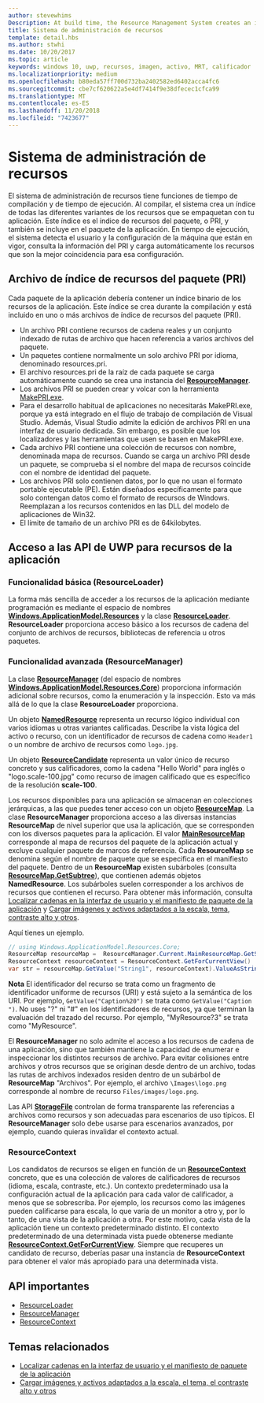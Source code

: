 ```yaml
---
author: stevewhims
Description: At build time, the Resource Management System creates an index of all the different variants of the resources that are packaged up with your app. At run-time, the system detects the user and machine settings that are in effect and loads the resources that are the best match for those settings.
title: Sistema de administración de recursos
template: detail.hbs
ms.author: stwhi
ms.date: 10/20/2017
ms.topic: article
keywords: windows 10, uwp, recursos, imagen, activo, MRT, calificador
ms.localizationpriority: medium
ms.openlocfilehash: b80eda57ff700d732ba2402582ed6402acca4fc6
ms.sourcegitcommit: cbe7cf620622a5e4df7414f9e38dfecec1cfca99
ms.translationtype: MT
ms.contentlocale: es-ES
ms.lasthandoff: 11/20/2018
ms.locfileid: "7423677"
---
```

# <a name="resource-management-system"></a>Sistema de administración de recursos
El sistema de administración de recursos tiene funciones de tiempo de compilación y de tiempo de ejecución. Al compilar, el sistema crea un índice de todas las diferentes variantes de los recursos que se empaquetan con tu aplicación. Este índice es el índice de recursos del paquete, o PRI, y también se incluye en el paquete de la aplicación. En tiempo de ejecución, el sistema detecta el usuario y la configuración de la máquina que están en vigor, consulta la información del PRI y carga automáticamente los recursos que son la mejor coincidencia para esa configuración.

## <a name="package-resource-index-pri-file"></a>Archivo de índice de recursos del paquete (PRI)
Cada paquete de la aplicación debería contener un índice binario de los recursos de la aplicación. Este índice se crea durante la compilación y está incluido en uno o más archivos de índice de recursos del paquete (PRI).

- Un archivo PRI contiene recursos de cadena reales y un conjunto indexado de rutas de archivo que hacen referencia a varios archivos del paquete.
- Un paquetes contiene normalmente un solo archivo PRI por idioma, denominado resources.pri.
- El archivo resources.pri de la raíz de cada paquete se carga automáticamente cuando se crea una instancia del [**ResourceManager**](/uwp/api/windows.applicationmodel.resources.core.resourcemanager?branch=live).
- Los archivos PRI se pueden crear y volcar con la herramienta [MakePRI.exe](compile-resources-manually-with-makepri.md).
- Para el desarrollo habitual de aplicaciones no necesitarás MakePRI.exe, porque ya está integrado en el flujo de trabajo de compilación de Visual Studio. Además, Visual Studio admite la edición de archivos PRI en una interfaz de usuario dedicada. Sin embargo, es posible que los localizadores y las herramientas que usen se basen en MakePRI.exe.
- Cada archivo PRI contiene una colección de recursos con nombre, denominada mapa de recursos. Cuando se carga un archivo PRI desde un paquete, se comprueba si el nombre del mapa de recursos coincide con el nombre de identidad del paquete.
- Los archivos PRI solo contienen datos, por lo que no usan el formato portable ejecutable (PE). Están diseñados específicamente para que solo contengan datos como el formato de recursos de Windows. Reemplazan a los recursos contenidos en las DLL del modelo de aplicaciones de Win32.
- El límite de tamaño de un archivo PRI es de 64kilobytes.

## <a name="uwp-api-access-to-app-resources"></a>Acceso a las API de UWP para recursos de la aplicación

### <a name="basic-functionality-resourceloader"></a>Funcionalidad básica (ResourceLoader)
La forma más sencilla de acceder a los recursos de la aplicación mediante programación es mediante el espacio de nombres [**Windows.ApplicationModel.Resources**](/uwp/api/windows.applicationmodel.resources?branch=live) y la clase [**ResourceLoader**](/uwp/api/windows.applicationmodel.resources.resourceloader?branch=live). **ResourceLoader** proporciona acceso básico a los recursos de cadena del conjunto de archivos de recursos, bibliotecas de referencia u otros paquetes.

### <a name="advanced-functionality-resourcemanager"></a>Funcionalidad avanzada (ResourceManager)
La clase  [**ResourceManager**](/uwp/api/windows.applicationmodel.resources.core.resourcemanager?branch=live) (del espacio de nombres [**Windows.ApplicationModel.Resources.Core**](/uwp/api/windows.applicationmodel.resources.core?branch=live)) proporciona información adicional sobre recursos, como la enumeración y la inspección. Esto va más allá de lo que la clase **ResourceLoader** proporciona.

Un objeto [**NamedResource**](/uwp/api/windows.applicationmodel.resources.core.namedresource?branch=live) representa un recurso lógico individual con varios idiomas u otras variantes calificadas. Describe la vista lógica del activo o recurso, con un identificador de recursos de cadena como `Header1` o un nombre de archivo de recursos como `logo.jpg`.

Un objeto [**ResourceCandidate**](/uwp/api/windows.applicationmodel.resources.core.resourcecandidate?branch=live) representa un valor único de recurso concreto y sus calificadores, como la cadena "Hello World" para inglés o "logo.scale-100.jpg" como recurso de imagen calificado que es específico de la resolución **scale-100**.

Los recursos disponibles para una aplicación se almacenan en colecciones jerárquicas, a las que puedes tener acceso con un objeto [**ResourceMap**](/uwp/api/windows.applicationmodel.resources.core.resourcemap?branch=live). La clase **ResourceManager** proporciona acceso a las diversas instancias **ResourceMap** de nivel superior que usa la aplicación, que se corresponden con los diversos paquetes para la aplicación. El valor [**MainResourceMap**](/uwp/api/windows.applicationmodel.resources.core.resourcemanager.MainResourceMap) corresponde al mapa de recursos del paquete de la aplicación actual y excluye cualquier paquete de marcos de referencia. Cada **ResourceMap** se denomina según el nombre de paquete que se especifica en el manifiesto del paquete. Dentro de un **ResourceMap** existen subárboles (consulta [**ResourceMap.GetSubtree**](/uwp/api/windows.applicationmodel.resources.core.resourcemap.getsubtree?branch=live)), que contienen además objetos **NamedResource**. Los subárboles suelen corresponder a los archivos de recursos que contienen el recurso. Para obtener más información, consulta [Localizar cadenas en la interfaz de usuario y el manifiesto de paquete de la aplicación](localize-strings-ui-manifest.md) y [Cargar imágenes y activos adaptados a la escala, tema, contraste alto y otros](images-tailored-for-scale-theme-contrast.md).

Aquí tienes un ejemplo.

```csharp
// using Windows.ApplicationModel.Resources.Core;
ResourceMap resourceMap =  ResourceManager.Current.MainResourceMap.GetSubtree("Resources");
ResourceContext resourceContext = ResourceContext.GetForCurrentView()
var str = resourceMap.GetValue("String1", resourceContext).ValueAsString;
```

**Nota** El identificador del recurso se trata como un fragmento de identificador uniforme de recursos (URI) y está sujeto a la semántica de los URI. Por ejemplo, `GetValue("Caption%20")` se trata como `GetValue("Caption ")`. No uses "?" ni "#" en los identificadores de recursos, ya que terminan la evaluación del trazado del recurso. Por ejemplo, "MyResource?3" se trata como "MyResource".

El **ResourceManager** no solo admite el acceso a los recursos de cadena de una aplicación, sino que también mantiene la capacidad de enumerar e inspeccionar los distintos recursos de archivo. Para evitar colisiones entre archivos y otros recursos que se originan desde dentro de un archivo, todas las rutas de archivos indexados residen dentro de un subárbol de **ResourceMap** "Archivos". Por ejemplo, el archivo `\Images\logo.png` corresponde al nombre de recurso `Files/images/logo.png`.

Las API [**StorageFile**](/uwp/api/Windows.Storage.StorageFile?branch=live) controlan de forma transparente las referencias a archivos como recursos y son adecuadas para escenarios de uso típicos. El **ResourceManager** solo debe usarse para escenarios avanzados, por ejemplo, cuando quieras invalidar el contexto actual.

### <a name="resourcecontext"></a>ResourceContext
Los candidatos de recursos se eligen en función de un [**ResourceContext**](/uwp/api/Windows.ApplicationModel.Resources.Core.ResourceContext?branch=live) concreto, que es una colección de valores de calificadores de recursos (idioma, escala, contraste, etc.). Un contexto predeterminado usa la configuración actual de la aplicación para cada valor de calificador, a menos que se sobrescriba. Por ejemplo, los recursos como las imágenes pueden calificarse para escala, lo que varía de un monitor a otro y, por lo tanto, de una vista de la aplicación a otra. Por este motivo, cada vista de la aplicación tiene un contexto predeterminado distinto. El contexto predeterminado de una determinada vista puede obtenerse mediante [**ResourceContext.GetForCurrentView**](/uwp/api/windows.applicationmodel.resources.core.resourcecontext.GetForCurrentView). Siempre que recuperes un candidato de recurso, deberías pasar una instancia de **ResourceContext** para obtener el valor más apropiado para una determinada vista.

## <a name="important-apis"></a>API importantes
* [ResourceLoader](/uwp/api/windows.applicationmodel.resources.resourceloader?branch=live)
* [ResourceManager](/uwp/api/windows.applicationmodel.resources.core.resourcemanager?branch=live)
* [ResourceContext](/uwp/api/windows.applicationmodel.resources.core.resourcecontext?branch=live)

## <a name="related-topics"></a>Temas relacionados
* [Localizar cadenas en la interfaz de usuario y el manifiesto de paquete de la aplicación](localize-strings-ui-manifest.md)
* [Cargar imágenes y activos adaptados a la escala, el tema, el contraste alto y otros](images-tailored-for-scale-theme-contrast.md)
